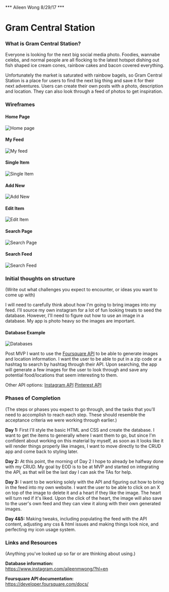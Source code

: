 *** Aileen Wong 8/29/17 ***

# Gram Central Station ###

### What is Gram Central Station? ###

Everyone is looking for the next big social media photo. Foodies, wannabe celebs, and normal people are all flocking to the latest hotspot dishing out fish shaped ice cream cones, rainbow cakes and bacon covered everything. 

Unfortunately the market is saturated with rainbow bagels, so Gram Central Station is a place for users to find the next big thing and save it for their next adventures. Users can create their own posts with a photo, description and location. They can also look through a feed of photos to get inspiration. 

### Wireframes ###

#### Home Page ###
![Home page](assets/index.png)

#### My Feed ###
![My feed](assets/my-feed.png)

#### Single Item ###
![Single Item](assets/single.png)

#### Add New ###
![Add New](assets/add-new.png)

#### Edit Item ###
![Edit Item](assets/edit-item.png)

#### Search Page ###
![Search Page](assets/search-page.png)

#### Search Feed ###
![Search Feed](assets/search-feed.png)

### Initial thoughts on structure ###

(Write out what challenges you expect to encounter, or ideas you want to come up with)

I will need to carefully think about how I'm going to bring images into my feed. I'll source my own instagram for a lot of fun looking treats to seed the database. However, I'll need to figure out how to use an image in a database. My app is photo heavy so the images are important.

#### Database Example ###
![Databases](assets/tables.png)

Post MVP
I want to use the [Foursquare API](https://developer.foursquare.com/) to be able to generate images and location information. I want the user to be able to put in a zip code or a hashtag to search by hashtag through their API. Upon searching, the app will generate a few images for the user to look through and save any potential food/locations that seem interesting to them.

Other API options:
[Instagram API](https://www.instagram.com/developer/endpoints/)
[Pinterest API](https://developers.pinterest.com/docs/api/pins/)

### Phases of Completion ###

(The steps or phases you expect to go through, and the tasks that you'll need to accomplish to reach each step. These should resemble the acceptance criteria we were working through earlier.)

**Day 1:** First I'll style the basic HTML and CSS and create the database. I want to get the items to generally where I want them to go, but since I'm confident about working on this material by myself, as soon as it looks like it will render things properly like images, I want to move directly to the CRUD app and come back to styling later. 

**Day 2:** At this point, the morning of Day 2 I hope to already be halfway done with my CRUD. My goal by EOD is to be at MVP and started on integrating the API, as that will be the last day I can ask the TAs for help. 

**Day 3:** I want to be working solely with the API and figuring out how to bring in the feed into my own website. I want the user to be able to click on an X on top of the image to delete it and a heart if they like the image. The heart will turn red if it's liked. Upon the click of the heart, the image will also save to the user's own feed and they can view it along with their own generated images. 

**Day 4&5:** Making tweaks, including populating the feed with the API content, adjusting any css & html issues and making things look nice, and perfecting my icon usage system. 

### Links and Resources ###

(Anything you've looked up so far or are thinking about using.)

**Database information:**  
https://www.instagram.com/aileenmwong/?hl=en

**Foursquare API documentation:**  
https://developer.foursquare.com/docs/
